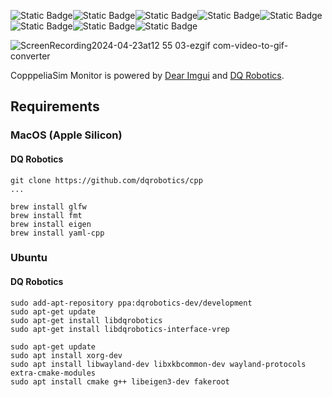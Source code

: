 ![Static Badge](https://img.shields.io/badge/Platform-Ubuntu_x64-orange)![Static Badge](https://img.shields.io/badge/tested-green)![Static Badge](https://img.shields.io/badge/Platform-Apple_silicon-magenta)![Static Badge](https://img.shields.io/badge/untested-red)![Static Badge](https://img.shields.io/badge/Written_in-C%2B%2B17-blue)![Static Badge](https://img.shields.io/badge/dqrobotics-cpp-ff0000)![Static Badge](https://img.shields.io/badge/dqrobotics-interface_coppeliasim-ff0000)![Static Badge](https://img.shields.io/badge/backend-glfw_opengl3-green)

![ScreenRecording2024-04-23at12 55 03-ezgif com-video-to-gif-converter](https://github.com/juanjqo/coppeliasim_monitor/assets/23158313/752ca428-49db-4df5-9d47-04605d04c556)


CopppeliaSim Monitor is powered by [Dear Imgui](https://github.com/ocornut/imgui) and [DQ Robotics](https://dqrobotics.github.io/).


## Requirements


### MacOS (Apple Silicon)

#### DQ Robotics

```shell
git clone https://github.com/dqrobotics/cpp
...
```

```shell
brew install glfw
brew install fmt
brew install eigen
brew install yaml-cpp
```

### Ubuntu 

#### DQ Robotics

```shell
sudo add-apt-repository ppa:dqrobotics-dev/development
sudo apt-get update
sudo apt-get install libdqrobotics
sudo apt-get install libdqrobotics-interface-vrep
```

```shell
sudo apt-get update
sudo apt install xorg-dev
sudo apt install libwayland-dev libxkbcommon-dev wayland-protocols extra-cmake-modules
sudo apt install cmake g++ libeigen3-dev fakeroot
```
